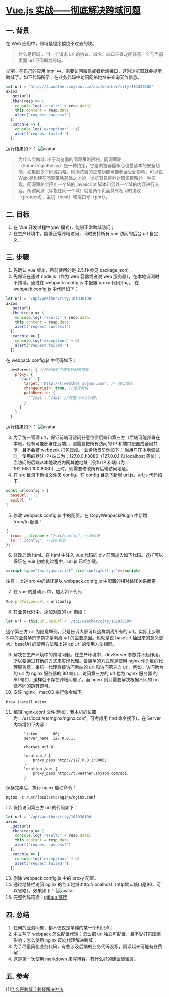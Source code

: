 # [Vue.js 实战——彻底解决跨域问题](https://blog.csdn.net/dobuy/article/details/100852664)

## 一. 背景

在 Web 应用中，跨域是程序猿绕不过去的坎。

> 什么是跨域：
> 当一个请求 url 的协议、域名、端口三者之间任意一个与当前页面 url 不同即为跨域。

举例：在自己的应用 html 中，需要访问微信或者新浪接口，这时浏览器就会提示跨域了。如下代码所示：在业务代码中访问网络地址来查询天气信息。

```javascript
let url = 'http://t.weather.sojson.com/api/weather/city/101030100'
axios
  .get(url)
  .then(resp => {
    console.log('result:' + resp.data)
    this.content = resp.data
    alert('request success!')
  })
  .catch(e => {
    console.log('exception:' + e)
    alert('request failed!')
  })
```

运行结果如下：
![avatar](https://img-blog.csdnimg.cn/20190915133720298.png)

> 为什么会跨域:
> 出于浏览器的同源策略限制。同源策略（SameOriginPolicy）是一种约定，它是浏览器最核心也最基本的安全功能，如果缺少了同源策略，则浏览器的正常功能可能都会受到影响。可以说 Web 是构建在同源策略基础之上的，浏览器只是针对同源策略的一种实现。同源策略会阻止一个域的 javascript 脚本和另外一个域的内容进行交互。所谓同源（即指在同一个域）就是两个页面具有相同的协议（protocol），主机（host）和端口号（port）。

## 二. 目标

1. 在 Vue 开发过程中(dev 模式)，能够正常跨域访问；
2. 在生产环境中，能够正常跨域访问，同时支持所有 vue 访问的后台 url 自定义；

## 三. 步骤

1. 先确认 vue 版本，目前使用的是 2.5.11(参见 package.json)；
2. 先保证在通过 node.js（作为 web 容器或者说 web 服务器），在本地调测时不跨域。通过在 webpack.config.js 中配置 proxy 代码即可。
   在 webpack.config.js 中代码如下：

```javascript
let url = '/api/weather/city/101030100'
axios
  .get(url)
  .then(resp => {
    console.log('result:' + resp.data)
    this.content = resp.data
    alert('request success!')
  })
  .catch(e => {
    console.log('exception:' + e)
    alert('request failed!')
  })
```

在 webpack.config.js 中代码如下：

```javascript
  devServer: { //开发模式下使用的配置参数
    proxy: {
      '/api': {
        target: 'http://t.weather.sojson.com', // 接口域名
        changeOrigin: true, //是否跨域
        pathRewrite: {
          '^/api': '/api' //需要rewrite的,
        }
      }
    }
  }
```

运行结果如下：
![avatar](https://img-blog.csdnimg.cn/20190915134019217.png)

3. 为了统一管理 url，保证前端可访问任意位置后端和第三方（后端可能部署在本地，也有可能部署在远端），则需要把所有访问的 IP 和端口配置成全局共享，且不会被 webpack 打包压缩。
   业务场景举例如下：
   当用户在本地调试时，使用的默认 IP+端口为：127.0.0.1:8080（127.0.0.1 和 localhost 等价）；当访问的后端从本地改成内网其他地址（例如 IP 和端口为：192.168.1.100:8080）上时，则需要修改所有后端访问地址。
4. 在 src 目录下新增文件夹 config。在 config 目录下新增 url.js。url.js 代码如下：

```javascript
const urlConfig = {
  baseUrl: '',
  apiUrl: ''
}
```

5. 修改 webpack.config.js 中的配置。在 CopyWebpackPlugin 中新增 from/to 配置：

```javascript
{
  from: __dirname + "/src/config", //源目录
  to: "./config", //目标目录
};
```

6. 修改启动 html。在 html 中注入 vue 代码的 div 前面加入如下代码。这样可以保证在 vue 初始化过程中，url.js 已经加载。

```html
<script type="text/javascript" src="config/url.js"></script>
```

注意：上述 src 中的路径是以 webpack.config.js 中配置的相对路径关系而定。

7. 在 vue 的启动 js 中，加入如下代码：

```javascript
Vue.prototype.url = urlConfig
```

8. 在业务代码中，添加对应的 url 前缀：

```javascript
let url = this.url.apiUrl + '/api/weather/city/101030100'
```

这个第三方 url 为随意举例，只是告诉大家可以这样剥离所有的 url。实际上步骤 3 中的业务场景举例才是剥离 url 的主要原因。也就是说 baseUrl 抽出来的意义更大。baseUrl 的使用方法和上述 apiUrl 的使用方法相同。

9. 解决在生产环境中的跨域问题。在生产环境中，devServer 参数并不起作用。所以要通过其他的方式来实现代理。最简单的方式就是使用 nginx 作为反向代理服务器，来统一代理直接访问后端的 url 和访问第三方 url。例如：访问后台的 url 为 nginx 服务器的 80 端口，访问第三方的 url 也为 nginx 服务器 的 80 端口，这样就不存在跨域问题了。而 nginx 则只需要解决根据不同的 url 做不同的跳转即可。
10. 安装 nginx。macOS 执行命令如下。

```shell
brew install nginx
```

11. 编辑 nginx.conf 文件(例如：我本机的位置为：/usr/local/etc/nginx/nginx.conf，可考虑用 find 命令搜下)，在 Server 内新增如下内容：

```shell
        listen       80;
        server_name  127.0.0.1;

        charset utf-8;

        location / {
            proxy_pass http://127.0.0.1:8080;
        }
        location /api {
            proxy_pass http://t.weather.sojson.com/api;
        }
```

保存完毕后，执行 nginx 启动命令：

```shell
nginx -c /usr/local/etc/nginx/nginx.conf
```

12. 保持访问第三方 url 的代码如下：

```javascript
let url = '/api/weather/city/101030100'
axios
  .get(url)
  .then(resp => {
    console.log('result:' + resp.data)
    this.content = resp.data
    alert('request success!')
  })
  .catch(e => {
    console.log('exception:' + e)
    alert('request failed!')
  })
```

13. 删除 webpack.config.js 中的 proxy 配置。
14. 通过地址栏访问 nginx 的监听地址:http://localhost（http默认端口是80，可以省略），效果如下：
    ![avatar](https://img-blog.csdnimg.cn/20190915134113659.png)
15. 完整代码路径：[github 链接](https://github.com/woollay/JustInSoft/tree/master/proxy)

## 四. 总结

1. 任何的业务问题，都不仅仅是单纯的某一个知识点；
2. 本文写了 webpack 怎么配置代理；怎么把 url 独立可配置，且不受打包压缩影响；怎么使用 nginx 反向代理解决跨域；
3. 为了尽量简化业务代码，有些涉及后端的业务代码没写，阅读起来可能有些费解；
4. 这是第一次使用 markdown 来写博客，有什么好的建议请留言。

## 五. 参考

[1][什么是跨域？跨域解决方法](https://blog.csdn.net/qq_38128179/article/details/84956552)
